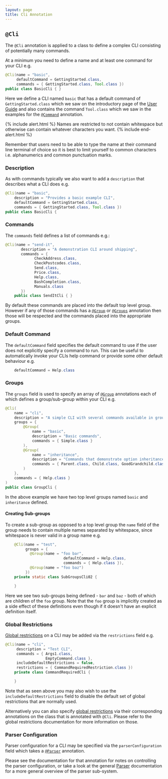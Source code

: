 ```yaml
---
layout: page
title: Cli Annotation
---
```


## `@Cli`

The `@Cli` annotation is applied to a class to define a complex CLI consisting of potentially many commands.

At a minimum you need to define a name and at least one command for your CLI e.g.

```java
@Cli(name = "basic", 
     defaultCommand = GettingStarted.class, 
     commands = { GettingStarted.class, Tool.class })
public class BasicCli { }
```

Here we define a CLI named `basic` that has a default command of `GettingStarted.class` which we saw on the introductory page of the [User Guide](../) and also contains the command `Tool.class` which we saw in the examples for the [`@Command`](command.html) annotation.

{% include alert.html %}
Names are restricted to not contain whitespace but otherwise can contain whatever characters you want.
{% include end-alert.html %}
	
Remember that users need to be able to type the name at their command line terminal of choice so it is best to limit yourself to common characters i.e. alphanumerics and common punctuation marks.

### Description

As with commands typically we also want to add a `description` that describes what a CLI does e.g.

```java
@Cli(name = "basic", 
    description = "Provides a basic example CLI",
    defaultCommand = GettingStarted.class, 
    commands = { GettingStarted.class, Tool.class })
public class BasicCli {
```

### Commands

The `commands` field defines a list of commands e.g.:

```java
@Cli(name = "send-it", 
       description = "A demonstration CLI around shipping",
       commands = {
             CheckAddress.class,
             CheckPostcodes.class,
             Send.class,
             Price.class,
             Help.class,
             BashCompletion.class,
             Manuals.class
       })
    public class SendItCli { }
```

By default these commands are placed into the default top level group.  However if any of those commands has a [`@Group`](group.html) or [`@Groups`](groups.html) annotation then those will be respected and the commands placed into the appropriate groups.

### Default Command

The `defaultCommand` field specifies the default command to use if the user does not explicitly specify a command to run.  This can be useful to automatically invoke your CLIs help command or provide some other default behaviour e.g.

```java
    defaultCommand = Help.class
```


### Groups

The `groups` field is used to specify an array of [`@Group`](group.html) annotations each of which defines a group/sub-group within your CLI e.g.

```java
@Cli(
    name = "cli", 
    description = "A simple CLI with several commands available in groups",
    groups = {
        @Group(
            name = "basic",
            description = "Basic commands",
            commands = { Simple.class }
        ),
        @Group(
            name = "inheritance",
            description = "Commands that demonstrate option inheritance",
            commands = { Parent.class, Child.class, GoodGrandchild.class }
        )
    },
    commands = { Help.class }
)
public class GroupCli {
```

In the above example we have two top level groups named `basic` and `inheritance` defined.

#### Creating Sub-groups

To create a sub-group as opposed to a top level group the `name` field of the group needs to contain multiple names separated by whitespace, since whitespace is never valid in a group name e.g.

```java
    @Cli(name = "test", 
         groups = { 
           @Group(name = "foo bar", 
                          defaultCommand = Help.class, 
                          commands = { Help.class }), 
           @Group(name = "foo baz") 
         })
    private static class SubGroupsCli02 {

    }
```

Here we see two sub-groups being defined - `bar` and `baz` - both of which are children of the `foo` group.  Note that the `foo` group is implicitly created as a side effect of these definitions even though if it doesn't have an explicit definition itself.

### Global Restrictions

[Global restrictions](../restrictions/global.html) on a CLI may be added via the `restrictions` field e.g.

```java
@Cli(name = "cli",
     description = "Test CLI", 
     commands = { Args1.class,
                  EmptyCommand.class }, 
     includeDefaultRestrictions = false, 
     restrictions = { CommandRequiredRestriction.class })
    private class CommandRequiredCli {

    }
```

Note that as seen above you may also wish to use the `includeDefaultRestrictions` field to disable the default set of global restrictions that are normally used.

Alternatively you can also specify [global restrictions](../restrictions/global.html) via their corresponding annotations on the class that is annotated with `@Cli`.   Please refer to the global restrictions documentation for more information on those.


### Parser Configuration

Parser configuration for a CLI may be specified via the `parserConfiguration` field which takes a [`@Parser`](parser.html) annotation.

Please see the documentation for that annotation for notes on controlling the parser configuration, or take a look at the general [Parser](../parser/index.html) documentation for a more general overview of the parser sub-system.